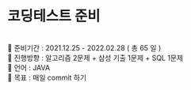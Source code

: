 # 코딩테스트 준비
<br/>
💙 준비기간 : 2021.12.25 - 2022.02.28 ( 총 65 일 ) <br/>
💙 진행방향 : 알고리즘 2문제 + 삼성 기출 1문제 + SQL 1문제<br/>
💙 언어 : JAVA<br/>
💙 목표 : 매일 commit 하기
